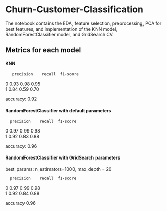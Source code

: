 # Churn-Customer-Classification

The notebook contains the EDA, feature selection, preprocessing, PCA for best features, and implementation of the KNN model, RandomForestClassifier model, and GridSearch CV.


## Metrics for each model
#### KNN 
       precision    recall  f1-score  
0       0.93      0.98      0.95      
1       0.84      0.59      0.70       

accuracy: 0.92

#### RandomForestClassifier with default parameters
      precision    recall  f1-score  
0       0.97      0.99      0.98      
1       0.92      0.83      0.88     

accuracy: 0.96      

#### RandomForestClassifier with GridSearch parameters
best_params: n_estimators=1000, max_depth = 20

      precision    recall  f1-score   
0       0.97      0.99      0.98      
1       0.92      0.84      0.88       

accuracy                           0.96      
  

